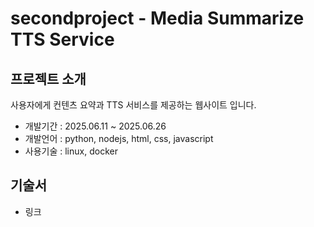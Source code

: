 # secondproject - Media Summarize TTS Service

## 프로젝트 소개
사용자에게 컨텐츠 요약과 TTS 서비스를 제공하는 웹사이트 입니다.
+ 개발기간 : 2025.06.11 ~ 2025.06.26
+ 개발언어 : python, nodejs, html, css, javascript
+ 사용기술 : linux, docker



## 기술서
+ 링크
